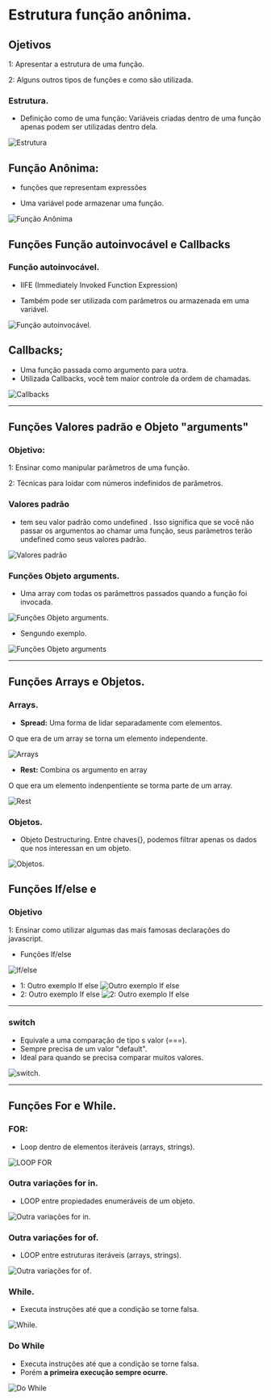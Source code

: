 # Estrutura função anônima.

## Ojetivos

1: Apresentar a estrutura de uma função.

2: Alguns outros tipos de funções e como são utilizada.

### Estrutura.

* Definição como de uma função: Variáveis criadas dentro de uma função apenas podem ser utilizadas dentro dela.

![Estrutura](img/Estrutura%20de%20fun%C3%A7%C3%A3o.png "Estrutura de função")

## Função Anônima:
* funções que representam expressôes
- Uma variável pode armazenar uma função.

![Função Anônima](img/Fun%C3%A7%C3%A3o%20An%C3%B4nima.png "Função Anônima")

## Funções Função autoinvocável e Callbacks

### Função autoinvocável.
* IIFE (Immediately Invoked Function Expression)

* Também pode ser utilizada com parâmetros ou armazenada em uma variável.

![Função autoinvocável](img/Fun%C3%A7%C3%A3o%20autoinvoc%C3%A1vel.png "Função autoinvocável").

## Callbacks;

* Uma função passada como argumento para uotra.
* Utilizada Callbacks, você tem maior controle da ordem de chamadas.

![Callbacks](img/Callbacks.png "Função Callbacks")

*****

## Funções Valores padrão e Objeto "arguments"


### Objetivo:
1: Ensinar como manipular parâmetros de uma função.

2: Técnicas para loidar com números indefinidos de parâmetros.

### Valores padrão
* tem seu valor padrão como undefined . Isso significa que se você não passar os argumentos ao chamar uma função, seus parâmetros terão undefined como seus valores padrão.

![Valores padrão](img/Valores%20padr%C3%A3o.png "### Valores padrão
")

### Funções Objeto arguments.

* Uma array com todas os parâmettros passados quando a função foi invocada.

![Funções Objeto arguments](img/Fun%C3%A7%C3%B5es%20Objeto%20arguments.png "Funções Objeto arguments").

* Sengundo exemplo.

![Funções Objeto arguments](img/2%20Fun%C3%A7%C3%B5es%20Objeto%20arguments.png "Funções Objeto arguments")

****

## Funções Arrays e Objetos.

### Arrays.

* **Spread:** Uma forma de lidar separadamente com elementos.

O que era de um array se torna um elemento independente.

![Arrays](img/Arrays.png "tecnica Spread")

* **Rest:** Combina os argumento en array

O que era um elemento indenpentiente se torma parte de um array.

![Rest](img/array%20tecnica%20Rest.png "Tecinica Rest")

### Objetos.
* Objeto Destructuring. Entre chaves{}, podemos filtrar apenas os dados que nos interessan en um objeto.

![Objetos](img/Objetos.png "Objeto Destructuring").


## Funções If/else e 

### Objetivo

1: Ensinar como utilizar algumas das mais famosas declarações do javascript.

* Funções If/else

![If/else](img/if%20e%20else.png "Funções com If/else")

* 1: Outro exemplo If else 
![Outro exemplo If else](img/Outro%20exemplo%20If%20else%20.png "1: Outro exemplo If else ")
* 2: Outro exemplo If else
![2: Outro exemplo If else](img/2%20Outro%20exemplo%20If%20else.png "2: Outro exemplo If else")

****
### switch
* Equivale a uma comparação de tipo s valor (===).
* Sempre precisa de um valor "default".
* Ideal para quando se precisa comparar muitos valores.

![switch](img/switch.png "função switch").

****

## Funções For e While.

### FOR:
* Loop dentro de elementos iteráveis (arrays, strings). 

![LOOP FOR](img/FOR%20LOOP.png "LOOP FOR")

### Outra variações for in.
* LOOP entre propiedades enumeráveis de um objeto.

![Outra variações for in](img//Outra%20varia%C3%A7%C3%B5es%20for%20in.png "Outra variações for in").

### Outra variações for of.
* LOOP entre estruturas iteráveis (arrays, strings).

![Outra variações for of](img/Outra%20varia%C3%A7%C3%B5es%20for%20of.png "Outra variações for of").


### While.
* Executa instruções até que a condição se torne falsa.

![While](img/While%20fun%C3%A7ao.png "For While").

### Do While
* Executa instruções até que a condição se torne falsa.
* Porém **a primeira execução sempre ocurre.**

![Do While](img/Do%20While.png "For Do While")